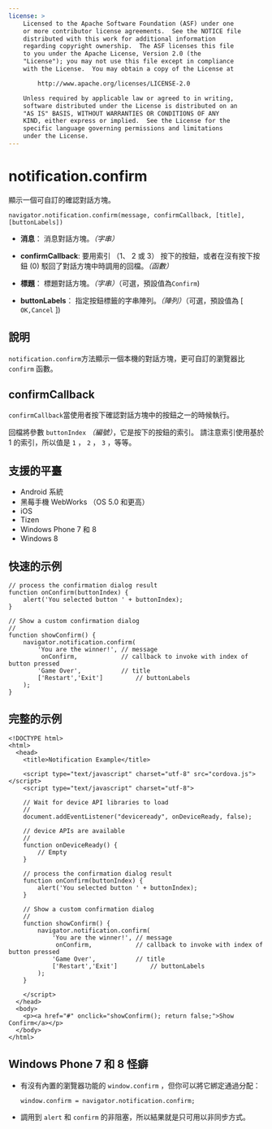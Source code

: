 ```yaml
---
license: >
    Licensed to the Apache Software Foundation (ASF) under one
    or more contributor license agreements.  See the NOTICE file
    distributed with this work for additional information
    regarding copyright ownership.  The ASF licenses this file
    to you under the Apache License, Version 2.0 (the
    "License"); you may not use this file except in compliance
    with the License.  You may obtain a copy of the License at

        http://www.apache.org/licenses/LICENSE-2.0

    Unless required by applicable law or agreed to in writing,
    software distributed under the License is distributed on an
    "AS IS" BASIS, WITHOUT WARRANTIES OR CONDITIONS OF ANY
    KIND, either express or implied.  See the License for the
    specific language governing permissions and limitations
    under the License.
---
```


# notification.confirm

顯示一個可自訂的確認對話方塊。

    navigator.notification.confirm(message, confirmCallback, [title], [buttonLabels])
    

*   **消息**： 消息對話方塊。*（字串）*

*   **confirmCallback**: 要用索引 （1、 2 或 3） 按下的按鈕，或者在沒有按下按鈕 (0) 駁回了對話方塊中時調用的回檔。*（函數）*

*   **標題**： 標題對話方塊。*（字串）*（可選，預設值為`Confirm`)

*   **buttonLabels**： 指定按鈕標籤的字串陣列。*（陣列）*（可選，預設值為 [ `OK,Cancel` ])

## 說明

`notification.confirm`方法顯示一個本機的對話方塊，更可自訂的瀏覽器比 `confirm` 函數。

## confirmCallback

`confirmCallback`當使用者按下確認對話方塊中的按鈕之一的時候執行。

回檔將參數 `buttonIndex` *（編號）*，它是按下的按鈕的索引。 請注意索引使用基於 1 的索引，所以值是 `1` ， `2` ， `3` ，等等。

## 支援的平臺

*   Android 系統
*   黑莓手機 WebWorks （OS 5.0 和更高）
*   iOS
*   Tizen
*   Windows Phone 7 和 8
*   Windows 8

## 快速的示例

    // process the confirmation dialog result
    function onConfirm(buttonIndex) {
        alert('You selected button ' + buttonIndex);
    }
    
    // Show a custom confirmation dialog
    //
    function showConfirm() {
        navigator.notification.confirm(
            'You are the winner!', // message
             onConfirm,            // callback to invoke with index of button pressed
            'Game Over',           // title
            ['Restart','Exit']         // buttonLabels
        );
    }
    

## 完整的示例

    <!DOCTYPE html>
    <html>
      <head>
        <title>Notification Example</title>
    
        <script type="text/javascript" charset="utf-8" src="cordova.js"></script>
        <script type="text/javascript" charset="utf-8">
    
        // Wait for device API libraries to load
        //
        document.addEventListener("deviceready", onDeviceReady, false);
    
        // device APIs are available
        //
        function onDeviceReady() {
            // Empty
        }
    
        // process the confirmation dialog result
        function onConfirm(buttonIndex) {
            alert('You selected button ' + buttonIndex);
        }
    
        // Show a custom confirmation dialog
        //
        function showConfirm() {
            navigator.notification.confirm(
                'You are the winner!', // message
                 onConfirm,            // callback to invoke with index of button pressed
                'Game Over',           // title
                ['Restart','Exit']         // buttonLabels
            );
        }
    
        </script>
      </head>
      <body>
        <p><a href="#" onclick="showConfirm(); return false;">Show Confirm</a></p>
      </body>
    </html>
    

## Windows Phone 7 和 8 怪癖

*   有沒有內置的瀏覽器功能的 `window.confirm` ，但你可以將它綁定通過分配：
    
        window.confirm = navigator.notification.confirm;
        

*   調用到 `alert` 和 `confirm` 的非阻塞，所以結果就是只可用以非同步方式。